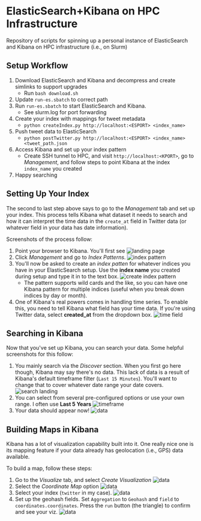 # ElasticSearch+Kibana on HPC Infrastructure

Repository of scripts for spinning up a personal instance of ElasticSearch and Kibana on HPC infrastructure (i.e., on Slurm)

## Setup Workflow

1. Download ElasticSearch and Kibana and decompress and create simlinks to support upgrades
	- Run `bash download.sh`
1. Update `run-es.sbatch` to correct path
1. Run `run-es.sbatch` to start ElasticSearch and Kibana. 
	- See slurm.log for port forwarding
1. Create your index with mappings for tweet metadata
	- `python createIndex.py http://localhost:<ESPORT> <index_name>`
1. Push tweet data to ElasticSearch
	- `python postTwitter.py http://localhost:<ESPORT> <index_name> <tweet_path.json`
1. Access Kibana and set up your index pattern
	- Create SSH tunnel to HPC, and visit `http://localhost:<KPORT>`, go to _Management_, and follow steps to point Kibana at the index `index_name` you created
1. Happy searching

## Setting Up Your Index

The second to last step above says to go to the _Management_ tab and set up your index. This process tells Kibana what dataset it needs to search and how it can interpret the time data in the `create_at` field in Twitter data (or whatever field in your data has date information).

Screenshots of the process follow:

1. Point your browser to Kibana. You'll first see ![landing page](docs/imgs/kibana_setup_01.png "Landing Page")
1. Click _Management_ and go to _Index Patterns_. ![index pattern](docs/imgs/kibana_setup_02.png "Management--> Index Patterns")
1. You'll now be asked to create an _index patten_ for whatever indices you have in your ElasticSearch setup. Use the __index name__ you created during setup and type it in to the text box. ![create index pattern](docs/imgs/kibana_setup_03.png "Creating your Index Patterns")
    -  The pattern supports wild cards and the like, so you can have one Kibana pattern for multiple indices (useful when you break down indices by day or month).
1. One of Kibana's real powers comes in handling time series. To enable this, you need to tell Kibana what field has your time data. If you're using Twitter data, select __created_at__ from the dropdown box. ![time field](docs/imgs/kibana_setup_04.png "Setting your Time Field")

## Searching in Kibana

Now that you've set up Kibana, you can search your data. Some helpful screenshots for this follow:

1. You mainly search via the _Discover_ section. When you first go here though, Kibana may say there's no data. This lack of data is a result of Kibana's default timeframe filter (`Last 15 Minutes`). You'll want to change that to cover whatever date range your date covers. ![search landing](docs/imgs/kibana_search_01.png "Initial search page")
1. You can select from several pre-configured options or use your own range. I often use __Last 5 Years__ ![timeframe](docs/imgs/kibana_search_02.png "Select timeframe")
1. Your data should appear now! ![data](docs/imgs/kibana_search_03.png "Data!")

## Building Maps in Kibana

Kibana has a lot of visualization capability built into it. One really nice one is its mapping feature if your data already has geolocation (i.e., GPS) data available.

To build a map, follow these steps:

1. Go to the _Visualize_ tab, and select _Create Visualization_ ![data](docs/imgs/kibana_mapviz_01.png "Create Viz")
1. Select the _Coordinate Map_ option ![data](docs/imgs/kibana_mapviz_02.png "Select Coordinate Map")
1. Select your index (`twitter` in my case). ![data](docs/imgs/kibana_mapviz_03.png "Select your index")
1. Set up the geohash fields. Set `Aggregation` to `Geohash` and `field` to `coordinates.coordinates`. Press the `run` button (the triangle) to confirm and see your viz. ![data](docs/imgs/kibana_mapviz_04.png "Configure Geohash")





